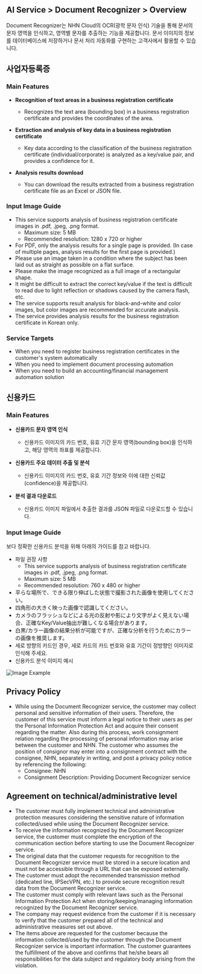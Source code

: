 ## AI Service > Document Recognizer > Overview

Document Recognizer는 NHN Cloud의 OCR(광학 문자 인식) 기술을 통해 문서의 문자 영역을 인식하고, 영역별 문자를 추출하는 기능을 제공합니다.
문서 이미지의 정보를 데이터베이스에 저장하거나 문서 처리 자동화를 구현하는 고객사에서 활용할 수 있습니다.

## 사업자등록증

### Main Features

* **Recognition of text areas in a business registration certificate**
    * Recognizes the text area (bounding box) in a business registration certificate and provides the coordinates of the area.

* **Extraction and analysis of key data in a business registration certificate**
    * Key data according to the classification of the business registration certificate (individual/corporate) is analyzed as a key/value pair, and provides a confidence for it.

* **Analysis results download**
    * You can download the results extracted from a business registration certificate file as an Excel or JSON file.

### Input Image Guide

* This service supports analysis of business registration certificate images in .pdf, .jpeg, .png format.
    * Maximum size: 5 MB
    * Recommended resolution: 1280 x 720 or higher
* For PDF, only the analysis results for a single page is provided. (In case of multiple pages, analysis results for the first page is provided.)
* Please use an image taken in a condition where the subject has been laid out as straight as possible on a flat surface.
* Please make the image recognized as a full image of a rectangular shape.
* It might be difficult to extract the correct key/value if the text is difficult to read due to light reflection or shadows caused by the camera flash, etc.
* The service supports result analysis for black-and-white and color images, but color images are recommended for accurate analysis.
* The service provides analysis results for the business registration certificate in Korean only.

### Service Targets
* When you need to register business registration certificates in the customer's system automatically
* When you need to implement document processing automation
* When you need to build an accounting/financial management automation solution

## 신용카드

### Main Features

* **신용카드 문자 영역 인식**
	* 신용카드 이미지의 카드 번호, 유효 기간 문자 영역(bounding box)을 인식하고, 해당 영역의 좌표를 제공합니다.
	
* **신용카드 주요 데이터 추출 및 분석**
    * 신용카드 이미지의 카드 번호, 유효 기간 정보와 이에 대한 신뢰값(confidence)을 제공합니다.

* **분석 결과 다운로드**
	* 신용카드 이미지 파일에서 추출한 결과를 JSON 파일로 다운로드할 수 있습니다.

### Input Image Guide

보다 정확한 신용카드 분석을 위해 아래의 가이드를 참고 바랍니다.

* 파일 권장 사항
    * This service supports analysis of business registration certificate images in .pdf, .jpeg, .png format.
    * Maximum size: 5 MB
    * Recommended resolution: 760 x 480 or higher
* 平らな場所で、できる限り伸ばした状態で撮影された画像を使用してください。
* 四角形の大きく映った画像で認識してください。
* カメラのフラッシュなどによる光の反射や影により文字がよく見えない場合、正確なKey/Value抽出が難しくなる場合があります。
* 白黒/カラー画像の結果分析が可能ですが、正確な分析を行うためにカラーの画像を推奨します。
* 세로 방향의 카드인 경우, 세로 카드의 카드 번호와 유효 기간이 정방향인 이미지로 인식해 주세요.
* 신용카드 분석 이미지 예시

![Image Example](http://static.toastoven.net/prod_document_ocr/CreditCardOCR_ex_img_en.png)

## Privacy Policy
* While using the Document Recognizer service, the customer may collect personal and sensitive information of their users. Therefore, the customer of this service must inform a legal notice to their users as per the Personal Information Protection Act and acquire their consent regarding the matter. Also during this process, work consignment relation regarding the processing of personal information may arise between the customer and NHN. The customer who assumes the position of consignor may enter into a consignment contract with the consignee, NHN, separately in writing, and post a privacy policy notice by referencing the following:
    - Consignee: NHN 
    - Consignment Description: Providing Document Recognizer service

## Agreement on technical/administrative level
* The customer must fully implement technical and administrative protection measures considering the sensitive nature of information collected/used while using the Document Recognizer service.
* To receive the information recognized by the Document Recognizer service, the customer must complete the encryption of the communication section before starting to use the Document Recognizer service.
* The original data that the customer requests for recognition to the Document Recognizer service must be stored in a secure location and must not be accessible through a URL that can be exposed externally.
* The customer must adopt the recommended transmission method (dedicated line, IPSecVPN, etc.) to provide secure recognition result data from the Document Recognizer service.
* The customer must comply with relevant laws such as the Personal Information Protection Act when storing/keeping/managing information recognized by the Document Recognizer service.
* The company may request evidence from the customer if it is necessary to verify that the customer prepared all of the technical and administrative measures set out above.
* The items above are requested for the customer because the information collected/used by the customer through the Document Recognizer service is important information. The customer guarantees the fulfillment of the above and confirms that he/she bears all responsibilities for the data subject and regulatory body arising from the violation.
